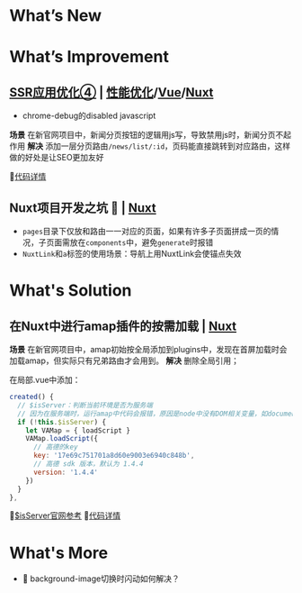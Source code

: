 # What’s New

# What’s Improvement

## [**SSR应用优化④**]() | [**性能优化**]()/[**Vue**]()/[**Nuxt**](https://github.com/mabel-xue/workdaily/blob/develop/docs/topic.md#nuxt)

- chrome-debug的disabled javascript

**场景**
在新官网项目中，新闻分页按钮的逻辑用js写，导致禁用js时，新闻分页不起作用
**解决**
添加一层分页路由```/news/list/:id```，页码能直接跳转到对应路由，这样做的好处是让SEO更加友好

💬[代码详情](https://gitlab.bigtree.com/fe/official/bigtreefinance-www/commit/bfee875c52258595b667fcf3c22ad7784a100928)

## Nuxt项目开发之坑 🔧 | [**Nuxt**](https://github.com/mabel-xue/workdaily/blob/develop/docs/topic.md#nuxt)

- ```pages```目录下仅放和路由一一对应的页面，如果有许多子页面拼成一页的情况，子页面需放在```components```中，避免```generate```时报错
- ```NuxtLink```和```a```标签的使用场景：导航上用NuxtLink会使锚点失效

# What's Solution

## 在Nuxt中进行amap插件的按需加载 | [**Nuxt**](https://github.com/mabel-xue/workdaily/blob/develop/docs/topic.md#nuxt)

**场景**
在新官网项目中，amap初始按全局添加到plugins中，发现在首屏加载时会加载amap，但实际只有兄弟路由才会用到。
**解决**
删除全局引用；

在局部.vue中添加：

```js
created() {
  // $isServer：判断当前环境是否为服务端
  // 因为在服务端时，运行amap中代码会报错，原因是node中没有DOM相关变量，如document，所以在此判断，当为客户端时才运行这段代码，加载amap
  if (!this.$isServer) {
    let VAMap = { loadScript }
    VAMap.loadScript({
      // 高德的key
      key: '17e69c751701a8d60e9003e6940c848b',
      // 高德 sdk 版本，默认为 1.4.4
      version: '1.4.4'
    })
  }
},
```

💬[$isServer官网参考](https://zh.nuxtjs.org/api/configuration-build/#extend)
💬[代码详情](https://gitlab.bigtree.com/fe/official/bigtreefinance-www/commit/bfee875c52258595b667fcf3c22ad7784a100928)

# What's More

- 🤔 background-image切换时闪动如何解决？